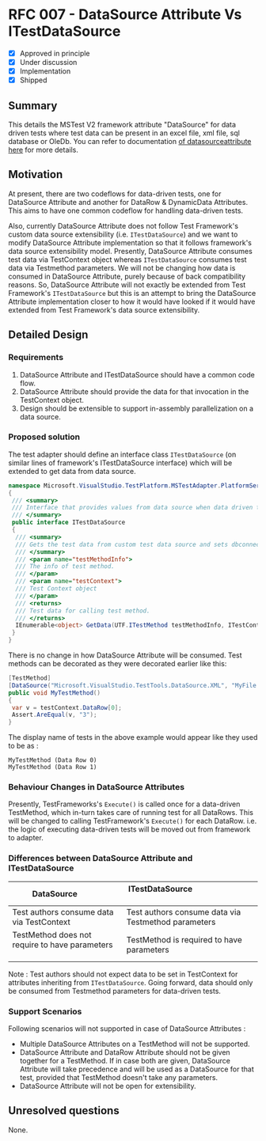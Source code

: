 # RFC 007 - DataSource Attribute Vs ITestDataSource

- [x] Approved in principle
- [x] Under discussion
- [x] Implementation
- [x] Shipped

## Summary

This details the MSTest V2 framework attribute "DataSource" for data driven tests where test data can be present in an excel file, xml file, sql database or OleDb. You can refer to documentation [of datasourceattribute here](https://docs.microsoft.com/dotnet/api/microsoft.visualstudio.testtools.unittesting.datasourceattribute) for more details.

## Motivation

At present, there are two codeflows for data-driven tests, one for DataSource Attribute and another for DataRow & DynamicData Attributes. This aims to have one common codeflow for handling data-driven tests.

Also, currently DataSource Attribute does not follow Test Framework's custom data source extensibility (i.e. `ITestDataSource`) and we want to modify DataSource Attribute implementation so that it follows framework's data source extensibility model. Presently, DataSource Attribute consumes test data via TestContext object whereas `ITestDataSource` consumes test data via Testmethod parameters. We will not be changing how data is consumed in DataSource Attribute, purely because of back compatibility reasons. So, DataSource Attribute will not exactly be extended from Test Framework's `ITestDataSource` but this is an attempt to bring the DataSource Attribute implementation closer to how it would have looked if it would have extended from Test Framework's data source extensibility.

## Detailed Design

### Requirements

1. DataSource Attribute and ITestDataSource should have a common code flow.
2. DataSource Attribute should provide the data for that invocation in the TestContext object.
3. Design should be extensible to support in-assembly parallelization on a data source.

### Proposed solution

The test adapter should define an interface class `ITestDataSource` (on similar lines of framework's ITestDataSource interface) which will be extended to get data from data source.

```csharp
namespace Microsoft.VisualStudio.TestPlatform.MSTestAdapter.PlatformServices.Interface
{
 /// <summary>
 /// Interface that provides values from data source when data driven tests are run.
 /// </summary>
 public interface ITestDataSource
 {
  /// <summary>
  /// Gets the test data from custom test data source and sets dbconnection in testContext object.
  /// </summary>
  /// <param name="testMethodInfo">
  /// The info of test method.
  /// </param>
  /// <param name="testContext">
  /// Test Context object
  /// </param>
  /// <returns>
  /// Test data for calling test method.
  /// </returns>
  IEnumerable<object> GetData(UTF.ITestMethod testMethodInfo, ITestContext testContext);
 }
}
```

There is no change in how DataSource Attribute will be consumed. Test methods can be decorated as they were decorated earlier like this:

```csharp
[TestMethod]
[DataSource("Microsoft.VisualStudio.TestTools.DataSource.XML", "MyFile.xml", "MyTable", DataAccessMethod.Sequential)]
public void MyTestMethod()  
{
 var v = testContext.DataRow[0];
 Assert.AreEqual(v, "3");
}
```

The display name of tests in the above example would appear like they used to be as :

```shell
MyTestMethod (Data Row 0)
MyTestMethod (Data Row 1)
```

### Behaviour Changes in DataSource Attributes

Presently, TestFrameworks's `Execute()` is called once for a data-driven TestMethod, which in-turn takes care of running test for all DataRows. This will be changed to calling TestFramework's `Execute()` for each DataRow. i.e. the logic of executing data-driven tests will be moved out from framework to adapter.

### Differences between DataSource Attribute and ITestDataSource

| DataSource                                        | ITestDataSource                                        |
|---------------------------------------------------|--------------------------------------------------------|
| Test authors consume data via TestContext         | Test authors consume data via Testmethod parameters    |
| TestMethod does not require to have parameters    | TestMethod is required to have parameters              |

Note :
Test authors should not expect data to be set in TestContext for attributes inheriting from `ITestDataSource`. Going forward, data should only be consumed from Testmethod parameters for data-driven tests.

### Support Scenarios

Following scenarios will not supported in case of DataSource Attributes :

- Multiple DataSource Attributes on a TestMethod will not be supported.
- DataSource Attribute and DataRow Attribute should not be given together for a TestMethod. If in case both are given, DataSource Attribute will take precedence and will be used as a DataSource for that test, provided that TestMethod doesn't take any parameters.
- DataSource Attribute will not be open for extensibility.

## Unresolved questions

None.
